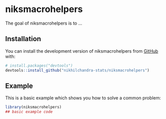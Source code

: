 
# niksmacrohelpers

<!-- badges: start -->
<!-- badges: end -->

The goal of niksmacrohelpers is to ...

## Installation

You can install the development version of niksmacrohelpers from [GitHub](https://github.com/) with:

``` r
# install.packages("devtools")
devtools::install_github("nikhilchandra-stats/niksmacrohelpers")
```

## Example

This is a basic example which shows you how to solve a common problem:

``` r
library(niksmacrohelpers)
## basic example code
```

